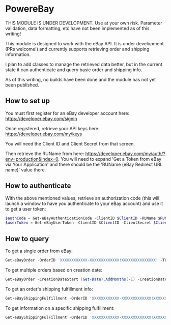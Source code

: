 # PowereBay

THIS MODULE IS UNDER DEVELOPMENT. Use at your own risk. Parameter validation, data formatting, etc have not been implemented as of this writing!

This module is designed to work with the eBay API. It is under development (PRs welcome!) and currently supports retrieving order and shipping information.

I plan to add classes to manage the retrieved data better, but in the current state it can authenticate and query basic order and shipping info.

As of this writing, no builds have been done and the module has not yet been published.

## How to set up
You must first register for an eBay developer account here: https://developer.ebay.com/signin

Once registered, retrieve your API keys here: https://developer.ebay.com/my/keys

You will need the Client ID and Client Secret from that screen.

Then retrieve the RUName from here: https://developer.ebay.com/my/auth/?env=production&index=0. You will need to expand 'Get a Token from eBay via Your Application' and there should be the 'RUName (eBay Redirect URL name)' value there.

## How to authenticate

With the above mentioned values, retrieve an authorization code (this will launch a window to have you authenticate to your eBay account) and use it to get a user token:

```PowerShell
$authCode = Get-eBayAuthenticationCode -ClientID $ClientID -RUName $RUName
$userToken = Get-eBayUserToken -ClientID $ClientID -ClientSecret $ClientSecret -RUName $RUName -AuthorizationCode $authCode
```

## How to query

To get a single order from eBay:

```PowerShell
Get-eBayOrder -OrderID 'XXXXXXXXXXXX-XXXXXXXXXXXXX!XXXXXXXXXXXXXXX' -Token $userToken.access_token
```

To get multiple orders based on creation date:

```PowerShell
Get-eBayOrder -CreationDateStart (Get-Date).AddMonths(-1) -CreationDateEnd (Get-Date).AddMonths(-1).AddDays(3) -Token $userToken.access_token
```

To get an order's shipping fulfillment info:

```PowerShell
Get-eBayShippingFulfillment -OrderID 'XXXXXXXXXXXX-XXXXXXXXXXXXX!XXXXXXXXXXXXXXX' -Token $userToken.access_token
```

To get information on a specific shipping fulfillment:

```PowerShell
Get-eBayShippingFulFillment -OrderID 'XXXXXXXXXXXX-XXXXXXXXXXXXX!XXXXXXXXXXXXXXX' -FulfillmentID 'XXXXXXXXXXXXXXXXXXXXXX' -Token $userToken.access_token
```